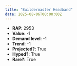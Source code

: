 ```yaml
---
title: "Buildermaster Headband"
date: 2025-08-06T00:00:00Z
---
```

- **RAP**: 2953
- **Value**: -1
- **Demand level**: -1
- **Trend**: -1
- **Projected?**: True
- **Hyped?**: True
- **Rare?**: True
